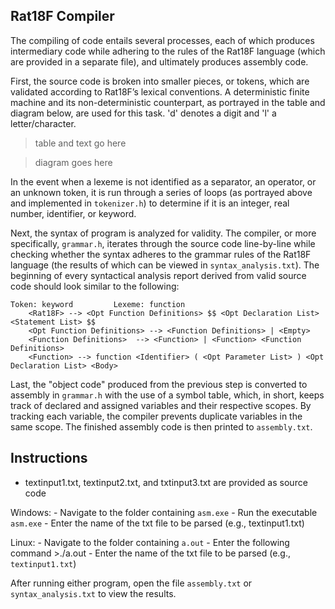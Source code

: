 ## Rat18F Compiler
The compiling of code entails several processes, each of which produces intermediary code while adhering to the rules of the Rat18F language (which are provided in a separate file), and ultimately produces assembly code.

First, the source code is broken into smaller pieces, or tokens, which are validated according to Rat18F’s lexical conventions. A deterministic finite machine and its non-deterministic counterpart, as portrayed in the table and diagram below, are used for this task. 'd' denotes a digit and 'l' a letter/character.

> table and text go here

> diagram goes here

In the event when a lexeme is not identified as a separator, an operator, or an unknown token, it is run through a series of loops (as portrayed above and implemented in ```tokenizer.h```) to determine if it is an integer, real number, identifier, or keyword. 

Next, the syntax of program is analyzed for validity. The compiler, or more specifically, ```grammar.h```, iterates through the source code line-by-line while checking whether the syntax adheres to the grammar rules of the Rat18F language (the results of which can be viewed in ```syntax_analysis.txt```). The beginning of every syntactical analysis report derived from valid source code should look similar to the following:

```
Token: keyword         Lexeme: function
	<Rat18F> --> <Opt Function Definitions> $$ <Opt Declaration List> <Statement List> $$
	<Opt Function Definitions> --> <Function Definitions> | <Empty>
	<Function Definitions>  --> <Function> | <Function> <Function Definitions>
	<Function> --> function <Identifier> ( <Opt Parameter List> ) <Opt Declaration List> <Body>
```

Last, the "object code" produced from the previous step is converted to assembly in ```grammar.h``` with the use of a symbol table, which, in short, keeps track of declared and assigned variables and their respective scopes. By tracking each variable, the compiler prevents duplicate variables in the same scope. The finished assembly code is then printed to ```assembly.txt```.

## Instructions
* textinput1.txt, textinput2.txt, and txtinput3.txt are provided as source code

Windows:
	- Navigate to the folder containing ```asm.exe```
	- Run the executable ```asm.exe```
	- Enter the name of the txt file to be parsed (e.g., textinput1.txt)

Linux:
	- Navigate to the folder containing ```a.out```
	- Enter the following command
	  >./a.out
	- Enter the name of the txt file to be parsed (e.g., ```textinput1.txt```)

After running either program, open the file ```assembly.txt``` or ```syntax_analysis.txt``` to view the results.